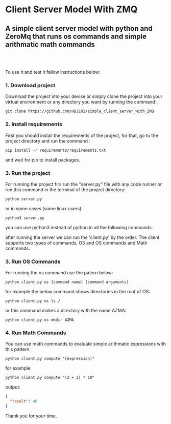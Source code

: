 # Client Server Model With ZMQ

## A simple client server model with python and ZeroMq that runs os commands and simple arithmatic math commands

<br><br>

To use it and test it fallow instructions below:


### 1. Download project

Download the project into your devise or simply clone the project into your virtual environment or any directory
you want by running the
command :

```commandline
git clone https://github.com/HB2102/simple_client_server_with_ZMQ
```



### 2. Install requirements

First you should install the requirements of the project, for that, go to the project directory and run the command :

```commandline
pip install -r requirements/requirements.txt
```

and wait for pip to install packages.


### 3. Run the project
For running the project firs run the "server.py" file with any code runner or run this command in the terminal of the project directory:

```commandline
python server.py
```

or in some cases (some linux users):
```commandline
python3 server.py
```

you can use python3 instead of python in all the following commands.


after running the server we can run the 'client.py' by the order. The client supports two types of commands, OS and OS commands and Math
commands. 


### 3. Run OS Commands
For running the os command use the patern below:

```commandline
python client.py os [command name] [command arguments]
```

for example the below command shows directories in the root of OS:
```commandline
python client.py os ls /
```

or this command makes a directory with the name AZMA:
```commandline
python client.py os mkdir AZMA
```


### 4. Run Math Commands
You can use math commands to evaluate simple arithmatic expressions with this pattern:

```commandline
python client.py compute "[expression]"
```

for example:
```commandline
python client.py compute "(2 + 2) * 10" 
```

output:
```json
{
  "result": 40
}
```


Thank you for your time.